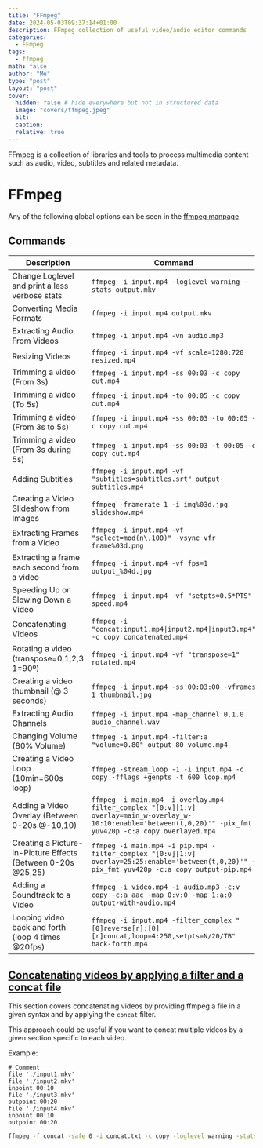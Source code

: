 ```yaml
---
title: "FFmpeg"
date: 2024-05-03T09:37:14+01:00
description: FFmpeg collection of useful video/audio editor commands
categories:
  - FFmpeg
tags:
  - ffmpeg
math: false
author: "Me"
type: "post"
layout: "post"
cover:
  hidden: false # hide everywhere but not in structured data
  image: "covers/ffmpeg.jpeg"
  alt: 
  caption: 
  relative: true
---
```


FFmpeg is a collection of libraries and tools to process multimedia content such
as audio, video, subtitles and related metadata.

<!--more-->

# FFmpeg

Any of the following global options can be seen in the [ffmpeg manpage](https://manpage.me/?q=ffmpeg)

## Commands

| Description                                                  | Command                                                                                                                                                           |
| ---------------                                              | ---------------                                                                                                                                                   |
| Change Loglevel and print a less verbose stats               | `ffmpeg -i input.mp4 -loglevel warning -stats output.mkv`                                                                                                         |
| Converting Media Formats                                     | `ffmpeg -i input.mp4 output.mkv`                                                                                                                                  |
| Extracting Audio From Videos                                 | `ffmpeg -i input.mp4 -vn audio.mp3`                                                                                                                               |
| Resizing Videos                                              | `ffmpeg -i input.mp4 -vf scale=1280:720 resized.mp4`                                                                                                              |
| Trimming a video (From 3s)                                   | `ffmpeg -i input.mp4 -ss 00:03 -c copy cut.mp4`                                                                                                                   |
| Trimming a video (To 5s)                                     | `ffmpeg -i input.mp4 -to 00:05 -c copy cut.mp4`                                                                                                                   |
| Trimming a video (From 3s to 5s)                             | `ffmpeg -i input.mp4 -ss 00:03 -to 00:05 -c copy cut.mp4`                                                                                                         |
| Trimming a video (From 3s during 5s)                         | `ffmpeg -i input.mp4 -ss 00:03 -t 00:05 -c copy cut.mp4`                                                                                                          |
| Adding Subtitles                                             | `ffmpeg -i input.mp4 -vf "subtitles=subtitles.srt" output-subtitles.mp4`                                                                                          |
| Creating a Video Slideshow from Images                       | `ffmpeg -framerate 1 -i img%03d.jpg slideshow.mp4`                                                                                                                |
| Extracting Frames from a Video                               | `ffmpeg -i input.mp4 -vf "select=mod(n\,100)" -vsync vfr frame%03d.png`                                                                                           |
| Extracting a frame each second from a video                  | `ffmpeg -i input.mp4 -vf fps=1 output_%04d.jpg`                                                                                                                   |
| Speeding Up or Slowing Down a Video                          | `ffmpeg -i input.mp4 -vf "setpts=0.5*PTS" speed.mp4`                                                                                                              |
| Concatenating Videos                                         | `ffmpeg -i "concat:input1.mp4\|input2.mp4\|input3.mp4" -c copy concatenated.mp4`                                                                                  |
| Rotating a video (transpose=0,1,2,3 1=90º)                   | `ffmpeg -i input.mp4 -vf "transpose=1" rotated.mp4`                                                                                                               |
| Creating a video thumbnail (@ 3 seconds)                     | `ffmpeg -i input.mp4 -ss 00:03:00 -vframes 1 thumbnail.jpg`                                                                                                       |
| Extracting Audio Channels                                    | `ffmpeg -i input.mp4 -map_channel 0.1.0 audio_channel.wav`                                                                                                        |
| Changing Volume (80% Volume)                                 | `ffmpeg -i input.mp4 -filter:a "volume=0.80" output-80-volume.mp4`                                                                                                |
| Creating a Video Loop (10min=600s loop)                      | `ffmpeg -stream_loop -1 -i input.mp4 -c copy -fflags +genpts -t 600 loop.mp4`                                                                                     |
| Adding a Video Overlay (Between 0-20s @-10,10)               | `ffmpeg -i main.mp4 -i overlay.mp4 -filter_complex "[0:v][1:v] overlay=main_w-overlay_w-10:10:enable='between(t,0,20)'" -pix_fmt yuv420p -c:a copy overlayed.mp4` |
| Creating a Picture-in-Picture Effects (Between 0-20s @25,25) | `ffmpeg -i main.mp4 -i pip.mp4 -filter_complex "[0:v][1:v] overlay=25:25:enable='between(t,0,20)'" -pix_fmt yuv420p -c:a copy output-pip.mp4`                     |
| Adding a Soundtrack to a Video                               | `ffmpeg -i video.mp4 -i audio.mp3 -c:v copy -c:a aac -map 0:v:0 -map 1:a:0 output-with-audio.mp4`                                                                 |
| Looping video back and forth (loop 4 times @20fps)           | `ffmpeg -i input.mp4 -filter_complex "[0]reverse[r];[0][r]concat,loop=4:250,setpts=N/20/TB" back-forth.mp4`                                                       |

## [Concatenating videos by applying a filter and a concat file](https://trac.ffmpeg.org/wiki/Concatenate)

This section covers concatenating videos by providing ffmpeg a file in a given
syntax and by applying the `concat` filter.

This approach could be useful if you want to concat multiple videos by a given
section specific to each video.

Example:

```
# Comment
file './input1.mkv'
file './input2.mkv'
inpoint 00:10
file './input3.mkv'
outpoint 00:20
file './input4.mkv'
inpoint 00:10
outpoint 00:20
```

```sh
ffmpeg -f concat -safe 0 -i concat.txt -c copy -loglevel warning -stats concat.mkv
```
